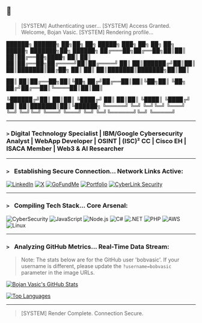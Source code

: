 ##  👋
> [SYSTEM] Authenticating user...
> [SYSTEM] Access Granted. Welcome, Bojan Vasic.
> [SYSTEM] Rendering profile...


██████╗ ██████╗ ██╗██╗   ██╗ █████╗ ███╗   ██╗      ██╗   ██╗ █████╗ ███████╗██╗ ██████╗
██╔═══██╗██╔══██╗██║██║   ██║██╔══██╗████╗  ██║      ██║   ██║██╔══██╗██╔════╝██║██╔════╝
██║   ██║██████╔╝██║██║   ██║███████║██╔██╗ ██║      ██║   ██║███████║███████╗██║██║

██║   ██║██╔══██╗██║╚██╗ ██╔╝██╔══██║██║╚██╗██║      ╚██╗ ██╔╝██╔══██║╚════██║██║██║

╚██████╔╝██║  ██║██║ ╚████╔╝ ██║  ██║██║ ╚████║       ╚████╔╝ ██║  ██║███████║██║╚██████╗
╚═════╝ ╚═╝  ╚═╝╚═╝  ╚═══╝  ╚═╝  ╚═╝╚═╝  ╚═══╝        ╚═══╝  ╚═╝  ╚═╝╚══════╝╚═╝ ╚═════╝


---

### **`>` Digital Technology Specialist | IBM/Google Cybersecurity Analyst | WebApp Developer | OSINT | (ISC)² CC | Cisco EH | ISACA Member | Web3 & AI Researcher**

---

### `> ` **Establishing Secure Connection... Network Links Active:**

[![LinkedIn](https://img.shields.io/badge/LinkedIn-0A66C2?style=for-the-badge&logo=linkedin&logoColor=white)](https://www.linkedin.com/in/bobvasic/)
[![X](https://img.shields.io/badge/X-000000?style=for-the-badge&logo=x&logoColor=white)](https://x.com/S0LMINT)
[![GoFundMe](https://img.shields.io/badge/GoFundMe-00B964?style=for-the-badge&logo=gofundme&logoColor=white)](https://www.gofundme.com/f/solmint/)
[![Portfolio](https://img.shields.io/badge/Portfolio-34D399?style=for-the-badge)](https://bojanvasic.link)
[![CyberLink Security](https://img.shields.io/badge/CyberLink_Sec-DC2626?style=for-the-badge)](https://cyberlinksec.com/)

---

### `> ` **Compiling Tech Stack... Core Arsenal:**

![CyberSecurity](https://img.shields.io/badge/CyberSecurity-0078D4?style=for-the-badge)
![JavaScript](https://img.shields.io/badge/JavaScript-F7DF1E?style=for-the-badge&logo=javascript&logoColor=black)
![Node.js](https://img.shields.io/badge/Node.js-339933?style=for-the-badge&logo=node.js&logoColor=white)
![C#](https://img.shields.io/badge/C%23-239120?style=for-the-badge&logo=c-sharp&logoColor=white)
![.NET](https://img.shields.io/badge/.NET-512BD4?style=for-the-badge&logo=dotnet&logoColor=white)
![PHP](https://img.shields.io/badge/PHP-777BB4?style=for-the-badge&logo=php&logoColor=white)
![AWS](https://img.shields.io/badge/Amazon_AWS-232F3E?style=for-the-badge&logo=amazon-aws&logoColor=white)
![Linux](https://img.shields.io/badge/Linux-FCC624?style=for-the-badge&logo=linux&logoColor=black)

---

### `> ` **Analyzing GitHub Metrics... Real-Time Data Stream:**

> Note: The stats below are for the GitHub user 'bobvasic'. If your username is different, please update the `?username=bobvasic` parameter in the image URLs.

[![Bojan Vasic's GitHub Stats](https://github-readme-stats.vercel.app/api?username=bobvasic&show_icons=true&theme=tokyonight&rank_icon=github&hide_border=true&bg_color=0D1117)](https://github.com/bobvasic)

[![Top Languages](https://github-readme-stats.vercel.app/api/top-langs/?username=bobvasic&layout=compact&theme=tokyonight&hide_border=true&bg_color=0D1117)](https://github.com/bobvasic)

---
> [SYSTEM] Render Complete. Connection Secure.


